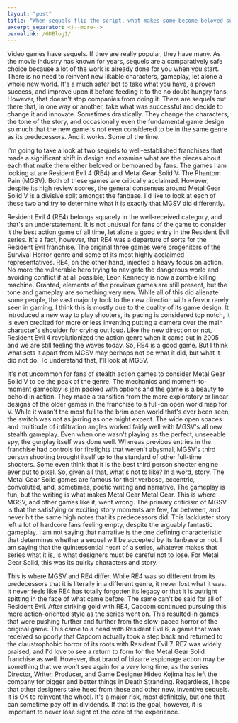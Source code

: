 ```yaml
---
layout: "post"
title: "When sequels flip the script, what makes some become beloved successes and others maligned dark spots of their franchises?"
excerpt_separator: <!--more-->
permalink: /GDBlog1/
---
```

<section id="projects">
<div class="user-details">
<p align="left">
Video games have sequels. If they are really popular, they have many. As the movie industry has known for years, sequels are a comparatively safe choice because a lot of the work is already done for you when you start. There is no need to reinvent new likable characters, gameplay, let alone a whole new world. It's a much safer bet to take what you have, a proven success, and improve upon it before feeding it to the no doubt hungry fans. However, that doesn't stop companies from doing it. There are sequels out there that, in one way or another, take what was successful and decide to change it and innovate. Sometimes drastically. They change the characters, the tone of the story, and occasionally even the fundamental game design so much that the new game is not even considered to be in the same genre as its predecessors. And it works. Some of the time.
</p>
<!--more-->
<p align="left">
I'm going to take a look at two sequels to well-established franchises that made a significant shift in design and examine what are the pieces about each that make them either beloved or bemoaned by fans. The games I am looking at are Resident Evil 4 (RE4) and Metal Gear Solid V: The Phantom Pain (MGSV). Both of these games are critically acclaimed. However, despite its high review scores, the general consensus around Metal Gear Solid V is a divisive split amongst the fanbase. I'd like to look at each of these two and try to determine what it is exactly that MGSV did differently.
</p>
<p>
<p align="left">
Resident Evil 4 (RE4) belongs squarely in the well-received category, and that's an understatement. It is not unusual for fans of the game to consider it the best action game of all time, let alone a good entry in the Resident Evil series. It's a fact, however, that RE4 was a departure of sorts for the Resident Evil franchise. The original three games were progenitors of the Survival Horror genre and some of its most highly acclaimed representatives. RE4, on the other hand, injected a heavy focus on action. No more the vulnerable hero trying to navigate the dangerous world and avoiding conflict if at all possible, Leon Kennedy is now a zombie killing machine. Granted, elements of the previous games are still present, but the tone and gameplay are something very new. While all of this did alienate some people, the vast majority took to the new direction with a fervor rarely seen in gaming. I think this is mostly due to the quality of its game design. It introduced a new way to play shooters, its pacing is considered top notch, it is even credited for more or less inventing putting a camera over the main character's shoulder for crying out loud. Like the new direction or not, Resident Evil 4 revolutionized the action genre when it came out in 2005 and we are still feeling the waves today. So, RE4 is a good game. But I think what sets it apart from MGSV may perhaps not be what it did, but what it did not do. To understand that, I'll look at MGSV.
</p>
<p align="left">
It's not uncommon for fans of stealth action games to consider Metal Gear Solid V to be the peak of the genre. The mechanics and moment-to-moment gameplay is jam packed with options and the game is a beauty to behold in action. They made a transition from the more exploratory or linear designs of the older games in the franchise to a full-on open world map for V. While it wasn't the most full to the brim open world that's ever been seen, the switch was not as jarring as one might expect. The wide open spaces and multitude of infiltration angles worked fairly well with MGSV's all new stealth gameplay. Even when one wasn't playing as the perfect, unseeable spy, the gunplay itself was done well. Whereas previous entries in the franchise had controls for firefights that weren't abysmal, MGSV's third person shooting brought itself up to the standard of other full-time shooters. Some even think that it is the best third person shooter engine ever put to pixel. So, given all that, what's not to like? In a word, story. The Metal Gear Solid games are famous for their verbose, eccentric, convoluted, and, sometimes, poetic writing and narrative. The gameplay is fun, but the writing is what makes Metal Gear Metal Gear. This is where MGSV, and other games like it, went wrong. The primary criticism of MGSV is that the satisfying or exciting story moments are few, far between, and never hit the same high notes that its predecessors did. This lackluster story left a lot of hardcore fans feeling empty, despite the arguably fantastic gameplay. I am not saying that narrative is the one defining characteristic that determines whether a sequel will be accepted by its fanbase or not. I am saying that the quintessential heart of a series, whatever makes that series what it is, is what designers must be careful not to lose. For Metal Gear Solid, this was its quirky characters and story. 
</p>
<p align="left">
This is where MGSV and RE4 differ. While RE4 was so different from its predecessors that it is literally in a different genre, it never lost what it was. It never feels like RE4 has totally forgotten its legacy or that it is outright spitting in the face of what came before. The same can't be said for all of Resident Evil. After striking gold with RE4, Capcom continued pursuing this more action-oriented style as the series went on. This resulted in games that were pushing further and further from the slow-paced horror of the original game. This came to a head with Resident Evil 6, a game that was received so poorly that Capcom actually took a step back and returned to the claustrophobic horror of its roots with Resident Evil 7. RE7 was widely praised, and I'd love to see a return to form for the Metal Gear Solid franchise as well. However, that brand of bizarre espionage action may be something that we won't see again for a very long time, as the series Director, Writer, Producer, and Game Designer Hideo Kojima has left the company for bigger and better things in Death Stranding. Regardless, I hope that other designers take heed from these and other new, inventive sequels. It is OK to reinvent the wheel. It's a major risk, most definitely, but one that can sometime pay off in dividends. If that is the goal, however, it is important to never lose sight of the core of  the experience.
</p>
